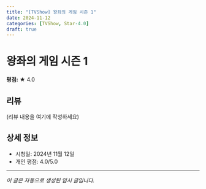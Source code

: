 ```yaml
---
title: "[TVShow] 왕좌의 게임 시즌 1"
date: 2024-11-12
categories: [TVShow, Star-4.0]
draft: true
---
```


# 왕좌의 게임 시즌 1

**평점:** ★ 4.0

## 리뷰

(리뷰 내용을 여기에 작성하세요)

## 상세 정보

- 시청일: 2024년 11월 12일
- 개인 평점: 4.0/5.0

---

*이 글은 자동으로 생성된 임시 글입니다.*
